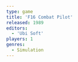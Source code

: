 ```yaml
---
type: game
title: 'F16 Combat Pilot'
released: 1989
editors: 
  - 'Ubi Soft'
players: 1
genres:
  - Simulation
---
```

